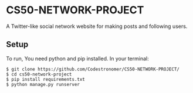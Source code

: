 # CS50-NETWORK-PROJECT
A Twitter-like social network website for making posts and following users.

## Setup
To run, You need python and pip installed.
In your terminal:
```
$ git clone https://github.com/Codestronomer/CS50-NETWORK-PROJECT/
$ cd cs50-network-project
$ pip install requirements.txt
$ python manage.py runserver
```

